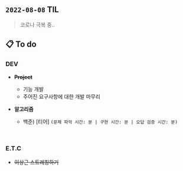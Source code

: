 ## `2022-08-08` TIL

> 코로나 극복 중..

## 📋 To do

### DEV

+ ~~**Project**~~
  + 기능 개발
  + 주어진 요구사항에 대한 개발 마무리

+ **알고리즘**
  + 백준) [티어] `(문제 파악 시간: 분 | 구현 시간: 분 | 오답 검증 시간: 분)`
 
<br>

### E.T.C
+ ~~이상근 스트레칭하기~~
